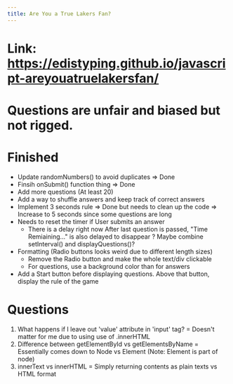 ```yaml
---
title: Are You a True Lakers Fan?
---
```


# Link: https://edistyping.github.io/javascript-areyouatruelakersfan/

# Questions are unfair and biased but not rigged. 

# Finished 
+ Update randomNumbers() to avoid duplicates
    => Done
+ Finsih onSubmit() function thing
    => Done
+ Add more questions (At least 20)
+ Add a way to shuffle answers and keep track of correct answers
+ Implement 3 seconds rule
    => Done but needs to clean up the code
    => Increase to 5 seconds since some questions are long  
+ Needs to reset the timer if User submits an answer
    - There is a delay right now 
   After last question is passed, "Time Remiaining..." is also delayed to disappear
   ? Maybe combine setInterval() and displayQuestions()? 
+ Formatting (Radio buttons looks weird due to different length sizes)
    - Remove the Radio button and make the whole text/div clickable 
    - For questions, use a background color than for answers
+ Add a Start button before displaying questions. Above that button, display the rule of the game


# Questions
1. What happens if I leave out 'value' attribute in 'input' tag?
    = Doesn't matter for me due to using use of .innerHTML 
2. Difference between getElementById vs getElementsByName
    = Essentially comes down to Node vs Element (Note: Element is part of node)
3. innerText vs innerHTML
    = Simply returning contents as plain texts vs HTML format

